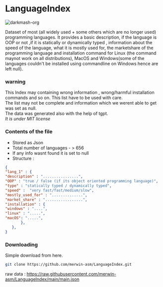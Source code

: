 # LanguageIndex

<img src="https://komarev.com/ghpvc/?username=merwin-pli&label=Project%20Views-Github&color=0e75b6&style=flat" alt="darkmash-org" /> 


Dataset of most (all widely used + some others which are no longer used) programming languages.
It provides a basic description, if the language is OOP or not ,if it is statically or dynamically typed , information about the speed of the language, what it is mostly used for, the marketshare of the programming language and installation command for Linux (the command maynot work on all distributions), MacOS and Windows(some of the languages couldn't be installed using commandline on Windows hence are left null).

### warning 
This Index may containing wrong information , wrong/harmful installation commands and so on. This list have to be used with care.<br>
The list may not be complete and information which we werent able to get was set as null. <br>
The data was generated also with the help of tgpt.<br>
*It is under MIT license*<br>

### Contents of the file 
- Stored as Json
- Total number of languages - > 656
- If any info wasnt found it is set to null
- Structure :
```json
{
"lang_1" : {
"description" : "................",
"OOP" : "true / false (if its object oriented programming language)",
"type" : "statically typed / dynamically typed",
"speed" :  "very fast/fast/medium/slow",
"mostly_used_for" : "..............",
"market_share" : ".................",
"installation" : {
"windows" : "....",
"linux" : ".....",
"macOS": ".....",
       },
   },
}
```


### Downloading
Simple download from here.

```sh
git clone https://github.com/merwin-asm/LanguageIndex.git 
```

raw data  : https://raw.githubusercontent.com/merwin-asm/LanguageIndex/main/main.json

